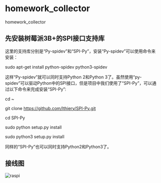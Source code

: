 # homework_collector
homework_collector

先安装树莓派3B+的SPI接口支持库
------------------------------

这里的支持库分别是“Py-spidev”和“SPI-Py”，安装“Py-spidev”可以使用命令来安装：

sudo apt-get install python-spidev python3-spidev

这样“Py-spidev”就可以同时支持Python 2和Python 3了。虽然使用“py-spidev”可以驱动Python中的SPI接口，但是项目中我们使用了“SPI-Py”，可以通过以下命令来完成安装“SPI-Py”:


cd ~

git clone https://github.com/lthiery/SPI-Py.git

cd SPI-Py

sudo python setup.py install

sudo python3 setup.py install

同样的“SPI-Py”也可以同时支持Python2和Python3了。

接线图
----
![raspi](https://cdn.raspberrytips.nl/wp-content/uploads/2016/08/RFID-RC522-raspberry-pi-3-600x301.png)